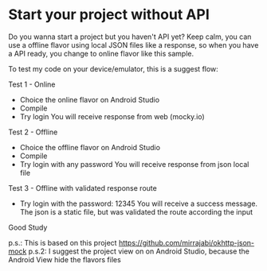 # Start your project without API 

Do you wanna start a project but you haven't API yet? Keep calm, you can use a offline flavor using local JSON files like a response, so when you have a API ready, you change to online flavor like this sample.

To test my code on your device/emulator, this is a suggest flow:

Test 1 - Online
- Choice the online flavor on Android Studio
- Compile
- Try login
You will receive response from web (mocky.io)

Test 2 - Offline
- Choice the offline flavor on Android Studio
- Compile
- Try login with any password
You will receive response from json local file

Test 3 - Offline with validated response route
- Try login with the password: 12345
You will receive a success message. The json is a static file, but was validated the route according the input

Good Study

p.s.: This is based on this project https://github.com/mirrajabi/okhttp-json-mock
p.s.2: I suggest the project view on on Android Studio, because the Android View hide the flavors files



